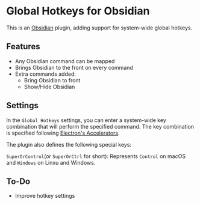 # Global Hotkeys for Obsidian

This is an [Obsidian](https://obsidian.md) plugin, adding support for system-wide global hotkeys.

## Features

- Any Obsidian command can be mapped
- Brings Obsidian to the front on every command
- Extra commands added:
  - Bring Obsidian to front
  - Show/Hide Obsidian

## Settings

In the `Global Hotkeys` settings, you can enter a system-wide key combination that
will perform the specified command. The key combination is specified following
[Electron's Accelerators](https://www.electronjs.org/docs/api/accelerator).

The plugin also defines the following special keys:

`SuperOrControl`(or `SuperOrCtrl` for short): Represents `Control` on macOS and `Windows` on Linxu and Windows.

## To-Do

- Improve hotkey settings
